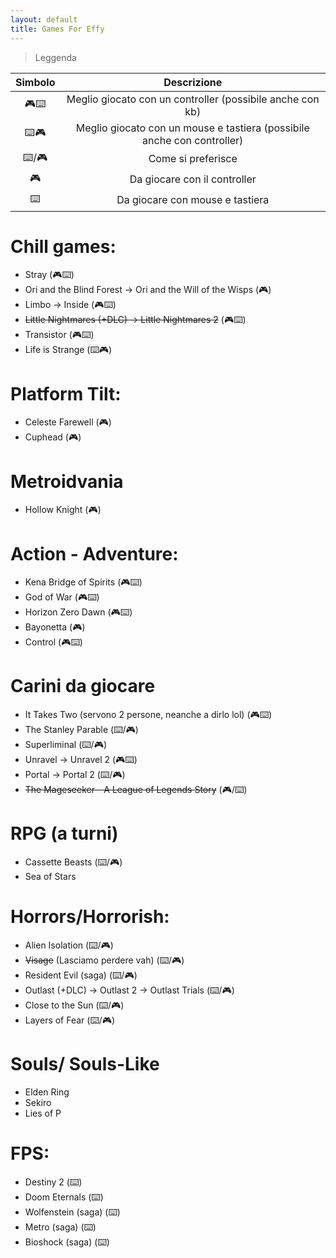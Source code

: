 ```yaml
---
layout: default
title: Games For Effy
---
```


> Leggenda

| Simbolo |                               Descrizione                               |
|:-------:|:-----------------------------------------------------------------------:|
|    🎮⌨️   |        Meglio giocato con un controller (possibile anche con kb)        |
|    ⌨️🎮   | Meglio giocato con un mouse e tastiera (possibile anche con controller) |
|   ⌨️/🎮   |                            Come si preferisce                           |
|    🎮    |                       Da giocare con il controller                      |
|    ⌨️    |                     Da giocare con mouse e tastiera                     |

# Chill games:

- Stray (🎮⌨️)
- Ori and the Blind Forest → Ori and the Will of the Wisps (🎮)
- Limbo → Inside (🎮⌨️)
- ~~Little Nightmares (+DLC) → Little Nightmares 2~~ (🎮⌨️)
- Transistor (🎮⌨️)
- Life is Strange (⌨️🎮)

# Platform Tilt:

- Celeste Farewell (🎮)
- Cuphead (🎮)

# Metroidvania

- Hollow Knight (🎮)

# Action - Adventure:

- Kena Bridge of Spirits (🎮⌨️)
- God of War (🎮⌨️)
- Horizon Zero Dawn (🎮⌨️)
- Bayonetta (🎮)
- Control (🎮⌨️)

# Carini da giocare

- It Takes Two (servono 2 persone, neanche a dirlo lol) (🎮⌨️)
- The Stanley Parable (⌨️/🎮)
- Superliminal (⌨️/🎮)
- Unravel → Unravel 2 (🎮⌨️)
- Portal → Portal 2 (⌨️/🎮)
- ~~The Mageseeker - A League of Legends Story~~ (🎮/⌨️)

# RPG (a turni)

- Cassette Beasts (⌨️/🎮)
- Sea of Stars

# Horrors/Horrorish:

- Alien Isolation (⌨️/🎮)
- ~~Visage~~ (Lasciamo perdere vah) (⌨️/🎮)
- Resident Evil (saga) (⌨️/🎮)
- Outlast (+DLC) → Outlast 2 → Outlast Trials (⌨️/🎮)
- Close to the Sun (⌨️/🎮)
- Layers of Fear (⌨️/🎮)

# Souls/ Souls-Like

- Elden Ring
- Sekiro
- Lies of P

# FPS:

- Destiny 2 (⌨️)
- Doom Eternals (⌨️)
- Wolfenstein (saga) (⌨️)
- Metro (saga) (⌨️)
- Bioshock (saga) (⌨️)
